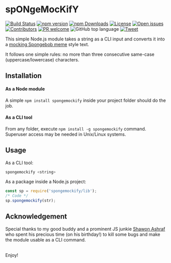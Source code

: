 # spONgeMocKifY

[![Build Status](https://travis-ci.org/maacpiash/spongemockify.svg?branch=master)](https://travis-ci.org/maacpiash/spongemockify)
[![npm version](https://badge.fury.io/js/spongemockify.svg)](https://www.npmjs.com/package/spongemockify)
[![npm Downloads](https://img.shields.io/npm/dt/spongemockify.svg)](https://www.npmjs.com/package/spongemockify)
[![License](https://img.shields.io/github/license/maacpiash/spongemockify.svg)](https://github.com/maacpiash/spongemockify/blob/master/LICENSE)
[![Open issues](https://img.shields.io/github/issues/maacpiash/spongemockify.svg)](https://github.com/maacpiash/spongemockify/issues)
[![Contributors](https://img.shields.io/github/contributors/maacpiash/spongemockify.svg)](https://github.com/maacpiash/spongemockify/graphs/contributors)
[![PR welcome](https://img.shields.io/badge/PR-welcome-green.svg)](https://github.com/maacpiash/spongemockify/pulls)
![GitHub top language](https://img.shields.io/github/languages/top/maacpiash/spONgeMocKifY.svg?color=green&style=flat)
[![Tweet](https://img.shields.io/twitter/url/http/shields.io.svg?style=social)](https://twitter.com/intent/tweet?url=https%3A//github.com/maacpiash/spongemockify&text=cHeCK%20tHIs%20Out%21)

This simple Node.js module takes a string as a CLI input and converts it into a [mocking Spongebob meme](https://knowyourmeme.com/memes/mocking-spongebob) style text.

It follows one simple rules: no more than three consecutive same-case (uppercase/lowercase) characters.

## Installation

#### As a Node module
A simple `npm install spongemockify` inside your project folder should do the job.

#### As a CLI tool
From any folder, execute `npm install -g spongemockify` command. Superuser access may be needed in Unix/Linux systems.

## Usage
As a CLI tool:
```bash
spongemockify <string>
```

As a package inside a Node.js project:
```JavaScript
const sp = require('spongemockify/lib');
/* Code */
sp.spongemockify(str);
```

## Acknowledgement

Special thanks to my good buddy and a prominent JS junkie [Shawon Ashraf](https://github.com/ShawonAshraf) who spent his precious time (on his birthday!) to kill some bugs and make the module usable as a CLI command.
<br><br>

Enjoy!
